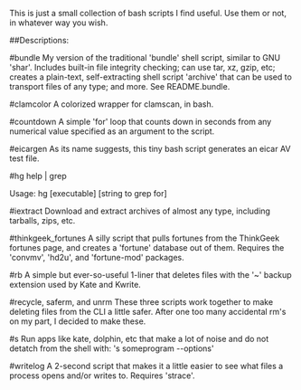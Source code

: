 This is just a small collection of bash scripts I find useful. Use them
or not, in whatever way you wish.

##Descriptions: 

#bundle 
My version of the traditional 'bundle' shell script, similar to GNU
'shar'. Includes built-in file integrity checking; can use tar, xz,
gzip, etc; creates a plain-text, self-extracting shell script
'archive' that can be used to transport files of any type; and more.
See README.bundle.

#clamcolor
A colorized wrapper for clamscan, in bash.

#countdown
A simple 'for' loop that counts down in seconds from any numerical value
specified as an argument to the script.

#eicargen
As its name suggests, this tiny bash script generates an eicar AV test
file.

#hg
help | grep

Usage: hg [executable] [string to grep for]

#iextract
Download and extract archives of almost any type, including tarballs,
zips, etc.

#thinkgeek_fortunes
A silly script that pulls fortunes from the ThinkGeek fortunes page, and
creates a 'fortune' database out of them. Requires the 'convmv', 'hd2u',
and 'fortune-mod' packages. 

#rb
A simple but ever-so-useful 1-liner that deletes files with the '~'
backup extension used by Kate and Kwrite.

#recycle, saferm, and unrm
These three scripts work together to make deleting files from the CLI a
little safer. After one too many accidental rm's on my part, I decided
to make these. 

#s
Run apps like kate, dolphin, etc that make a lot of noise and do not
detatch from the shell with: 's someprogram --options'

#writelog
A 2-second script that makes it a little easier to see what files a
process opens and/or writes to. Requires 'strace'.
